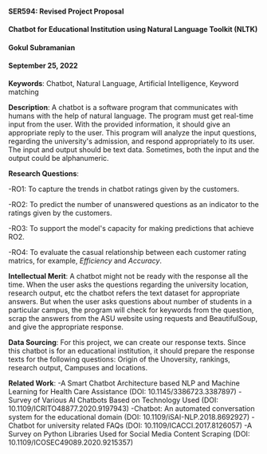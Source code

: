 #### SER594: Revised Project Proposal
#### Chatbot for Educational Institution using Natural Language Toolkit (NLTK)
#### Gokul Subramanian
#### September 25, 2022

**Keywords**: Chatbot, Natural Language, Artificial  Intelligence, Keyword matching


**Description**: A chatbot is a software program that communicates with humans with the help of natural language. The program must get real-time input from the user. With the provided information, it should give an appropriate reply to the user. This program will analyze the input questions, regarding the university's admission, and respond appropriately to its user. The input and output should be text data. Sometimes, both the input and the output could be alphanumeric.


**Research Questions**: 

-RO1: To capture the trends in chatbot ratings given by the customers.

-RO2: To predict the number of unanswered questions as an indicator to the ratings given by the customers.

-RO3: To support the model's capacity for making predictions that achieve RO2.

-RO4: To evaluate the casual relationship between each customer rating matrics, for example, *Efficiency* and *Accuracy*.


**Intellectual Merit**: A chatbot might not be ready with the response all the time. When the user asks the questions regarding the university location, research output, etc the chatbot refers the text dataset for appropriate answers. But when the user asks questions about number of students in a particular campus, the program will check for keywords from the question, scrap the answers from the ASU website using requests and BeautifulSoup, and give the appropriate response.


**Data Sourcing**: For this project, we can create our response texts. Since this chatbot is for an educational institution, it should prepare the response texts for the following questions: Origin of the Unoversity, rankings, research output, Campuses and locations.


**Related Work**: 
-A Smart Chatbot Architecture based NLP and Machine Learning for Health Care Assistance (DOI: 10.1145/3386723.3387897)
-Survey of Various AI Chatbots Based on Technology Used (DOI: 10.1109/ICRITO48877.2020.9197943)
-Chatbot: An automated conversation system for the educational domain (DOI: 10.1109/iSAI-NLP.2018.8692927)
-Chatbot for university related FAQs (DOI: 10.1109/ICACCI.2017.8126057)
-A Survey on Python Libraries Used for Social Media Content Scraping (DOI: 10.1109/ICOSEC49089.2020.9215357)